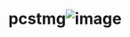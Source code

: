 # pcstmg![image](https://user-images.githubusercontent.com/103628890/221679455-b01b7b55-a9e5-42f1-8081-bfac4ca16c4c.png)
